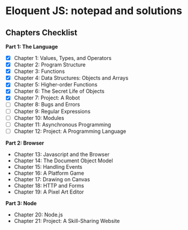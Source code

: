 # Eloquent JS: notepad and solutions

## Chapters Checklist

__Part 1: The Language__

- [x] Chapter 1: Values, Types, and Operators
- [x] Chapter 2: Program Structure
- [x] Chapter 3: Functions
- [x] Chapter 4: Data Structures: Objects and Arrays
- [x] Chapter 5: Higher-order Functions
- [x] Chapter 6: The Secret Life of Objects
- [x] Chapter 7: Project: A Robot
- [ ] Chapter 8: Bugs and Errors
- [ ] Chapter 9: Regular Expressions
- [ ] Chapter 10: Modules
- [ ] Chapter 11: Asynchronous Programming
- [ ] Chapter 12: Project: A Programming Language

__Part 2: Browser__

- Chapter 13: Javascript and the Browser
- Chapter 14: The Document Object Model
- Chapter 15: Handling Events
- Chapter 16: A Platform Game
- Chapter 17: Drawing on Canvas
- Chapter 18: HTTP and Forms
- Chapter 19: A Pixel Art Editor

__Part 3: Node__

- Chapter 20: Node.js
- Chapter 21: Project: A Skill-Sharing Website